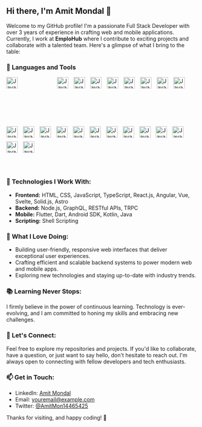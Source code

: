 ## Hi there, I'm Amit Mondal 👋

Welcome to my GitHub profile! I'm a passionate Full Stack Developer with over 3 years of experience in crafting web and mobile applications. Currently, I work at **EmploHub** where I contribute to exciting projects and collaborate with a talented team. Here's a glimpse of what I bring to the table:

### 🧰 Languages and Tools

<div align="left">
<img  alt="Java" width="30px" style="padding-right:100px;padding-bottom:100px;" src="https://cdn.jsdelivr.net/gh/devicons/devicon/icons/html5/html5-original.svg" />
<img  alt="Java" width="30px" style="padding-right:10px;padding-bottom:10px;" src="https://cdn.jsdelivr.net/gh/devicons/devicon/icons/css3/css3-original.svg" />
<img  alt="Java" width="30px" style="padding-right:10px;padding-bottom:10px;" src="https://cdn.jsdelivr.net/gh/devicons/devicon/icons/tailwindcss/tailwindcss-plain.svg" />
<img  alt="Java" width="30px" style="padding-right:10px;padding-bottom:10px;" src="https://cdn.jsdelivr.net/gh/devicons/devicon/icons/javascript/javascript-original.svg" />
<img  alt="Java" width="30px" style="padding-right:10px;padding-bottom:10px;" src="https://cdn.jsdelivr.net/gh/devicons/devicon/icons/typescript/typescript-original.svg" />
<img  alt="Java" width="30px" style="padding-right:10px;padding-bottom:10px;" src="https://cdn.jsdelivr.net/gh/devicons/devicon/icons/nodejs/nodejs-original.svg" />
<img  alt="Java" width="30px" style="padding-right:10px;padding-bottom:10px;" src="https://cdn.jsdelivr.net/gh/devicons/devicon/icons/graphql/graphql-plain.svg" />
<img  alt="Java" width="30px" style="padding-right:10px;padding-bottom:10px;" src="https://cdn.jsdelivr.net/gh/devicons/devicon/icons/mongodb/mongodb-original.svg" />
<img  alt="Java" width="30px" style="padding-right:10px;padding-bottom:10px;" src="https://cdn.jsdelivr.net/gh/devicons/devicon/icons/postgresql/postgresql-original.svg" />
<img  alt="Java" width="30px" style="padding-right:10px;padding-bottom:10px;" src="https://cdn.jsdelivr.net/gh/devicons/devicon/icons/angularjs/angularjs-original.svg" />
<img  alt="Java" width="30px" style="padding-right:10px;padding-bottom:10px;" src="https://cdn.jsdelivr.net/gh/devicons/devicon/icons/react/react-original.svg" />
<img alt="Java" width="30px" style="padding-right:10px;padding-bottom:10px;" src="https://cdn.jsdelivr.net/gh/devicons/devicon/icons/redux/redux-original.svg" />
<img  alt="Java" width="30px" style="padding-right:10px;padding-bottom:10px;" src="https://cdn.jsdelivr.net/gh/devicons/devicon/icons/materialui/materialui-original.svg" />
<img  alt="Java" width="30px" style="padding-right:10px;padding-bottom:10px;" src="https://cdn.jsdelivr.net/gh/devicons/devicon/icons/vuejs/vuejs-original.svg" />
<img  alt="Java" width="30px" style="padding-right:10px;padding-bottom:10px;" src="https://cdn.jsdelivr.net/gh/devicons/devicon/icons/vuetify/vuetify-original.svg" />
<img  alt="Java" width="30px" style="padding-right:10px;padding-bottom:10px;" src="https://cdn.jsdelivr.net/gh/devicons/devicon/icons/svelte/svelte-original.svg" />
<img  alt="Java" width="30px" style="padding-right:10px;padding-bottom:10px;" src="https://cdn.jsdelivr.net/gh/devicons/devicon/icons/dart/dart-original.svg" />
<img  alt="Java" width="30px" style="padding-right:10px;padding-bottom:10px;" src="https://cdn.jsdelivr.net/gh/devicons/devicon/icons/flutter/flutter-original.svg" />
<img  alt="Java" width="30px" style="padding-right:10px;padding-bottom:10px;" src="https://cdn.jsdelivr.net/gh/devicons/devicon/icons/kotlin/kotlin-original.svg" />
<img  alt="Java" width="30px" style="padding-right:10px;padding-bottom:10px;" src="https://cdn.jsdelivr.net/gh/devicons/devicon/icons/java/java-original.svg" />
<img  alt="Java" width="30px" style="padding-right:10px;padding-bottom:10px;" src="https://cdn.jsdelivr.net/gh/devicons/devicon/icons/android/android-original.svg" />
<img  alt="Java" width="30px" style="padding-right:10px;padding-bottom:10px;" src="https://cdn.jsdelivr.net/gh/devicons/devicon/icons/bash/bash-original.svg" />
</div>
<br />

#

### 🚀 Technologies I Work With:

- **Frontend:** HTML, CSS, JavaScript, TypeScript, React.js, Angular, Vue, Svelte, Solid.js, Astro
- **Backend:** Node.js, GraphQL, RESTful APIs, TRPC
- **Mobile:** Flutter, Dart, Android SDK, Kotlin, Java
- **Scripting:** Shell Scripting

### 🌟 What I Love Doing:

- Building user-friendly, responsive web interfaces that deliver exceptional user experiences.
- Crafting efficient and scalable backend systems to power modern web and mobile apps.
- Exploring new technologies and staying up-to-date with industry trends.

### 📚 Learning Never Stops:

I firmly believe in the power of continuous learning. Technology is ever-evolving, and I am committed to honing my skills and embracing new challenges.

### 🤝 Let's Connect:

Feel free to explore my repositories and projects. If you'd like to collaborate, have a question, or just want to say hello, don't hesitate to reach out. I'm always open to connecting with fellow developers and tech enthusiasts.

### 📫 Get in Touch:

- LinkedIn: [Amit Mondal](https://www.linkedin.com/in/amit-mondal-3b2143282/)
- Email: [youremail@example.com](mailto:androidone548@gmail.com)
- Twitter: [@AmitMon14465425](https://x.com/AmitMon14465425?t=bMCt_Q8WiQSA0vSrnz3buQ&s=35)

Thanks for visiting, and happy coding! 🚀
